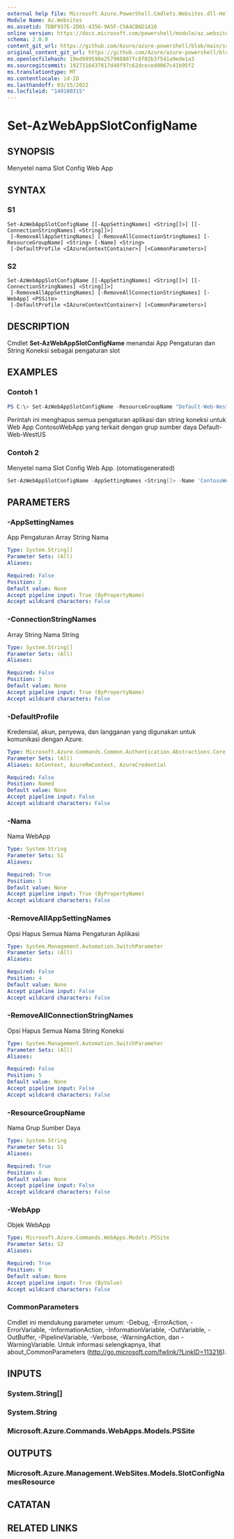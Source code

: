 ```yaml
---
external help file: Microsoft.Azure.PowerShell.Cmdlets.Websites.dll-Help.xml
Module Name: Az.Websites
ms.assetid: 7DBF937E-2D01-4356-9A5F-C5A4CB6D1A10
online version: https://docs.microsoft.com/powershell/module/az.websites/set-azwebappslotconfigname
schema: 2.0.0
content_git_url: https://github.com/Azure/azure-powershell/blob/main/src/Websites/Websites/help/Set-AzWebAppSlotConfigName.md
original_content_git_url: https://github.com/Azure/azure-powershell/blob/main/src/Websites/Websites/help/Set-AzWebAppSlotConfigName.md
ms.openlocfilehash: 19ed999598e257908807fc8f02b3f541a9ede1a3
ms.sourcegitcommit: 1927316437817d48f97c62dceced0067c41b95f2
ms.translationtype: MT
ms.contentlocale: id-ID
ms.lasthandoff: 03/15/2022
ms.locfileid: "140180315"
---
```

# Set-AzWebAppSlotConfigName

## SYNOPSIS
Menyetel nama Slot Config Web App

## SYNTAX

### S1
```
Set-AzWebAppSlotConfigName [[-AppSettingNames] <String[]>] [[-ConnectionStringNames] <String[]>]
 [-RemoveAllAppSettingNames] [-RemoveAllConnectionStringNames] [-ResourceGroupName] <String> [-Name] <String>
 [-DefaultProfile <IAzureContextContainer>] [<CommonParameters>]
```

### S2
```
Set-AzWebAppSlotConfigName [[-AppSettingNames] <String[]>] [[-ConnectionStringNames] <String[]>]
 [-RemoveAllAppSettingNames] [-RemoveAllConnectionStringNames] [-WebApp] <PSSite>
 [-DefaultProfile <IAzureContextContainer>] [<CommonParameters>]
```

## DESCRIPTION
Cmdlet **Set-AzWebAppSlotConfigName** menandai App Pengaturan dan String Koneksi sebagai pengaturan slot

## EXAMPLES

### Contoh 1
```powershell
PS C:\> Set-AzWebAppSlotConfigName -ResourceGroupName "Default-Web-WestUS" -Name "ContosoWebApp" -RemoveAllAppSettingNames -RemoveAllConnectionStringNames
```

Perintah ini menghapus semua pengaturan aplikasi dan string koneksi untuk Web App ContosoWebApp yang terkait dengan grup sumber daya Default-Web-WestUS

### Contoh 2

Menyetel nama Slot Config Web App. (otomatisgenerated)

```powershell <!-- Aladdin Generated Example --> 
Set-AzWebAppSlotConfigName -AppSettingNames <String[]> -Name 'ContosoWebApp' -ResourceGroupName 'Default-Web-WestUS'
```

## PARAMETERS

### -AppSettingNames
App Pengaturan Array String Nama

```yaml
Type: System.String[]
Parameter Sets: (All)
Aliases:

Required: False
Position: 2
Default value: None
Accept pipeline input: True (ByPropertyName)
Accept wildcard characters: False
```

### -ConnectionStringNames
Array String Nama String

```yaml
Type: System.String[]
Parameter Sets: (All)
Aliases:

Required: False
Position: 3
Default value: None
Accept pipeline input: True (ByPropertyName)
Accept wildcard characters: False
```

### -DefaultProfile
Kredensial, akun, penyewa, dan langganan yang digunakan untuk komunikasi dengan Azure.

```yaml
Type: Microsoft.Azure.Commands.Common.Authentication.Abstractions.Core.IAzureContextContainer
Parameter Sets: (All)
Aliases: AzContext, AzureRmContext, AzureCredential

Required: False
Position: Named
Default value: None
Accept pipeline input: False
Accept wildcard characters: False
```

### -Nama
Nama WebApp

```yaml
Type: System.String
Parameter Sets: S1
Aliases:

Required: True
Position: 1
Default value: None
Accept pipeline input: True (ByPropertyName)
Accept wildcard characters: False
```

### -RemoveAllAppSettingNames
Opsi Hapus Semua Nama Pengaturan Aplikasi

```yaml
Type: System.Management.Automation.SwitchParameter
Parameter Sets: (All)
Aliases:

Required: False
Position: 4
Default value: None
Accept pipeline input: False
Accept wildcard characters: False
```

### -RemoveAllConnectionStringNames
Opsi Hapus Semua Nama String Koneksi

```yaml
Type: System.Management.Automation.SwitchParameter
Parameter Sets: (All)
Aliases:

Required: False
Position: 5
Default value: None
Accept pipeline input: False
Accept wildcard characters: False
```

### -ResourceGroupName
Nama Grup Sumber Daya

```yaml
Type: System.String
Parameter Sets: S1
Aliases:

Required: True
Position: 0
Default value: None
Accept pipeline input: False
Accept wildcard characters: False
```

### -WebApp
Objek WebApp

```yaml
Type: Microsoft.Azure.Commands.WebApps.Models.PSSite
Parameter Sets: S2
Aliases:

Required: True
Position: 0
Default value: None
Accept pipeline input: True (ByValue)
Accept wildcard characters: False
```

### CommonParameters
Cmdlet ini mendukung parameter umum: -Debug, -ErrorAction, -ErrorVariable, -InformationAction, -InformationVariable, -OutVariable, -OutBuffer, -PipelineVariable, -Verbose, -WarningAction, dan -WarningVariable. Untuk informasi selengkapnya, lihat about_CommonParameters (http://go.microsoft.com/fwlink/?LinkID=113216).

## INPUTS

### System.String[]

### System.String

### Microsoft.Azure.Commands.WebApps.Models.PSSite

## OUTPUTS

### Microsoft.Azure.Management.WebSites.Models.SlotConfigNamesResource

## CATATAN

## RELATED LINKS
